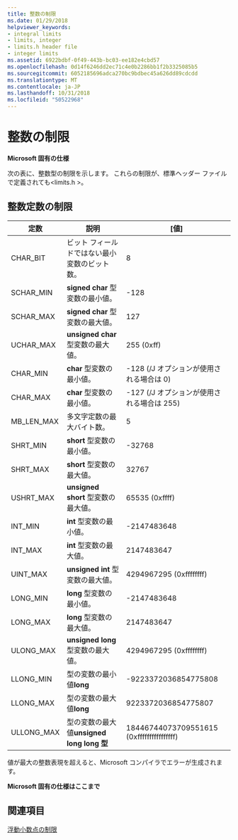 ```yaml
---
title: 整数の制限
ms.date: 01/29/2018
helpviewer_keywords:
- integral limits
- limits, integer
- limits.h header file
- integer limits
ms.assetid: 6922bdbf-0f49-443b-bc03-ee182e4cbd57
ms.openlocfilehash: 0d14f6246dd2ec71c4e0b2286bb1f2b3325085b5
ms.sourcegitcommit: 6052185696adca270bc9bdbec45a626dd89cdcdd
ms.translationtype: MT
ms.contentlocale: ja-JP
ms.lasthandoff: 10/31/2018
ms.locfileid: "50522968"
---
```

# <a name="integer-limits"></a>整数の制限

**Microsoft 固有の仕様**

次の表に、整数型の制限を示します。 これらの制限が、標準ヘッダー ファイルで定義されても\<limits.h >。

## <a name="limits-on-integer-constants"></a>整数定数の制限

|定数|説明|[値]|
|--------------|-------------|-----------|
|CHAR_BIT|ビット フィールドではない最小変数のビット数。|8|
|SCHAR_MIN|**signed char** 型変数の最小値。|-128|
|SCHAR_MAX|**signed char** 型変数の最大値。|127|
|UCHAR_MAX|**unsigned char** 型変数の最大値。|255 (0xff)|
|CHAR_MIN|**char** 型変数の最小値。|-128 (/J オプションが使用される場合は 0)|
|CHAR_MAX|**char** 型変数の最小値。|-127 (/J オプションが使用される場合は 255)|
|MB_LEN_MAX|多文字定数の最大バイト数。|5|
|SHRT_MIN|**short** 型変数の最小値。|-32768|
|SHRT_MAX|**short** 型変数の最大値。|32767|
|USHRT_MAX|**unsigned short** 型変数の最大値。|65535 (0xffff)|
|INT_MIN|**int** 型変数の最小値。|-2147483648|
|INT_MAX|**int** 型変数の最大値。|2147483647|
|UINT_MAX|**unsigned int** 型変数の最大値。|4294967295 (0xffffffff)|
|LONG_MIN|**long** 型変数の最小値。|-2147483648|
|LONG_MAX|**long** 型変数の最大値。|2147483647|
|ULONG_MAX|**unsigned long** 型変数の最大値。|4294967295 (0xffffffff)|
|LLONG_MIN|型の変数の最小値**long**|-9223372036854775808|
|LLONG_MAX|型の変数の最大値**long**|9223372036854775807|
|ULLONG_MAX|型の変数の最大値**unsigned long long 型**|18446744073709551615 (0xffffffffffffffff)|

値が最大の整数表現を超えると、Microsoft コンパイラでエラーが生成されます。

**Microsoft 固有の仕様はここまで**

## <a name="see-also"></a>関連項目

[浮動小数点の制限](../cpp/floating-limits.md)